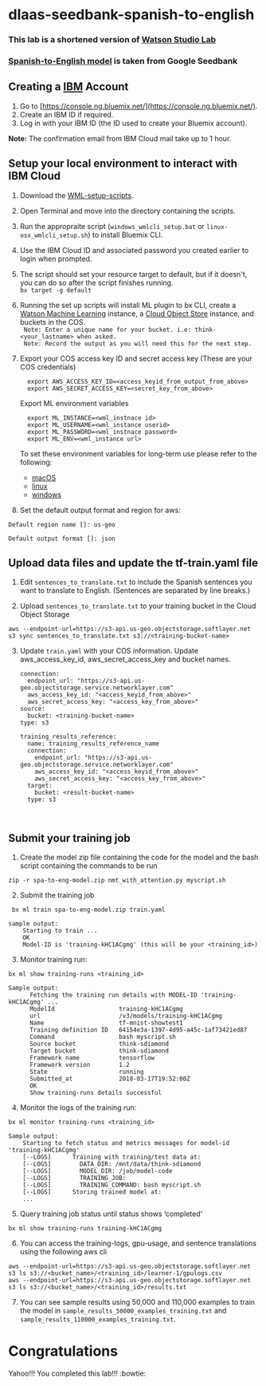 # dlaas-seedbank-spanish-to-english

### This lab is a shortened version of [Watson Studio Lab][watson-studio-lab]
### [Spanish-to-English model][seedbank] is taken from Google Seedbank

## Creating a [IBM][ibmcloud] Account

  1. Go to [https://console.ng.bluemix.net/](https://console.ng.bluemix.net/).
  2. Create an IBM ID if required.
  3. Log in with your IBM ID (the ID used to create your Bluemix account).

**Note:** The confirmation email from IBM Cloud mail take up to 1 hour.

## Setup your local environment to interact with IBM Cloud 

1. Download the [WML-setup-scripts][setup_scripts]. 

2. Open Terminal and move into the directory containing the scripts.  

3. Run the appropraite script (`windows_wmlcli_setup.bat` or `linux-osx_wmlcli_setup.sh`) to install Bluemix CLI. 

4. Use the IBM Cloud ID and associated password you created earlier to login when prompted.

5. The script should set your resource target to default, but if it doesn't, you can do so after the script finishes running.  
`bx target -g default`
     
6. Running the set up scripts will install ML plugin to bx CLI, create a [Watson Machine Learning][wml_service] instance, a [Cloud Object Store][cos_service] instance, and buckets in the COS.  
    ` Note: Enter a unique name for your bucket. i.e: think-<your_lastname> when asked.`   
    ` Note: Record the output as you will need this for the next step.`
    
7. Export your COS access key ID and secret access key (These are your COS credentials)

   		 export AWS_ACCESS_KEY_ID=<access_keyid_from_output_from_above>
   	     export AWS_SECRET_ACCESS_KEY=<secret_key_from_above>

   Export ML environment variables

 	     export ML_INSTANCE=<wml_instnace id>
 	     export ML_USERNAME=<wml_instance userid>   
 	     export ML_PASSWORD=<wml_instnace password>
  	     export ML_ENV=<wml_instance url> 
     
   To set these environment variables for long-term use please refer to the following:
   - [macOS][mac]
   - [linux][lin]
   - [windows][win]
     
8. Set the default output format and region for aws:

`Default region name []: us-geo`

`Default output format []: json`

## Upload data files and update the tf-train.yaml file
1. Edit `sentences_to_translate.txt` to include the Spanish sentences you want to translate to English. (Sentences are separated by line breaks.)

2. Upload `sentences_to_translate.txt` to your training bucket in the Cloud Object Storage

`aws --endpoint-url=https://s3-api.us-geo.objectstorage.softlayer.net s3 sync sentences_to_translate.txt s3://<training-bucket-name>`
 
3. Update `train.yaml` with your COS information. Update aws_access_key_id, aws_secret_access_key and bucket names.


    ```name: training_data_reference_name
    connection:
      endpoint_url: "https://s3-api.us-geo.objectstorage.service.networklayer.com"
      aws_access_key_id: "<access_keyid_from_above>"
      aws_secret_access_key: "<access_key_from_above>"
    source:
      bucket: <training-bucket-name>
    type: s3
    
    training_results_reference:
      name: training_results_reference_name
      connection:
        endpoint_url: "https://s3-api.us-geo.objectstorage.service.networklayer.com"
        aws_access_key_id: "<access_keyid_from_above>"
        aws_secret_access_key: "<access_key_from_above>"
      target:
        bucket: <result-bucket-name>
      type: s3

  
## Submit your training job
1. Create the model zip file containing the code for the model and the bash script containing the commands to be run  
  
  `zip -r spa-to-eng-model.zip nmt_with_attention.py myscript.sh`

2. Submit the training job
 
 ` bx ml train spa-to-eng-model.zip train.yaml`
 
    sample output:
        Starting to train ...
        OK
        Model-ID is 'training-kHC1ACgmg' (this will be your <training_id>)

3. Monitor training run:
  
  `bx ml show training-runs <training_id>`

    Sample output:
          Fetching the training run details with MODEL-ID 'training-kHC1ACgmg' ...
          ModelId                  training-kHC1ACgmg
          url                      /v3/models/training-kHC1ACgmg
          Name                     tf-mnist-showtest1
          Training definition ID   64154e3a-1397-4d95-a45c-1af73421ed87
          Command                  bash myscript.sh
          Source bucket            think-sdiamond
          Target bucket            think-sdiamond
          Framework name           tensorflow
          Framework version        1.2
          State                    running
          Submitted_at             2018-03-17T19:52:00Z
          OK
          Show training-runs details successful

4. Monitor the logs of the training run:
  
  `bx ml monitor training-runs <training_id>`

    Sample output:
        Starting to fetch status and metrics messages for model-id 'training-kHC1ACgmg'
        [--LOGS]      Training with training/test data at:
        [--LOGS]        DATA_DIR: /mnt/data/think-sdiamond
        [--LOGS]        MODEL_DIR: /job/model-code
        [--LOGS]        TRAINING_JOB:
        [--LOGS]        TRAINING_COMMAND: bash myscript.sh
        [--LOGS]      Storing trained model at:
        ...

5.  Query training job status until status shows ‘completed’
   
   `bx ml show training-runs training-kHC1ACgmg`
   
6. You can access the training-logs, gpu-usage, and sentence translations using the following aws cli  

`aws --endpoint-url=https://s3-api.us-geo.objectstorage.softlayer.net s3 ls s3://<bucket_name>/<training_id>/learner-1/gpulogs.csv`  
`aws --endpoint-url=https://s3-api.us-geo.objectstorage.softlayer.net s3 ls s3://<bucket_name>/<training_id>/results.txt`

7. You can see sample results using 50,000 and 110,000 examples to train the model in `sample_results_50000_examples_training.txt` and `sample_results_110000_examples_training.txt`.

# Congratulations
Yahoo!!! You completed this lab!!! :bowtie:

[ibmcloud]: https://console.ng.bluemix.net/
[wml_service]: https://console.bluemix.net/catalog/services/machine-learning?taxonomyNavigation=apps
[cos_service]: https://console.bluemix.net/catalog/services/cloud-object-storage?taxonomyNavigation=apps
[setup_scripts]: https://github.com/atinsood/WML-setup-scripts.git
[watson-studio-lab]: https://github.com/atinsood/watson-studio-lab.git
[seedbank]: https://tools.google.com/seedbank/seed/5695159920492544 
[mac]: https://medium.com/@himanshuagarwal1395/setting-up-environment-variables-in-macos-sierra-f5978369b255  
[win]: https://superuser.com/a/284351 
[lin]: https://askubuntu.com/a/58828
